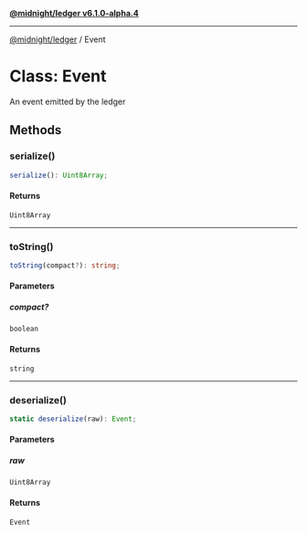 [**@midnight/ledger v6.1.0-alpha.4**](../README.md)

***

[@midnight/ledger](../globals.md) / Event

# Class: Event

An event emitted by the ledger

## Methods

### serialize()

```ts
serialize(): Uint8Array;
```

#### Returns

`Uint8Array`

***

### toString()

```ts
toString(compact?): string;
```

#### Parameters

##### compact?

`boolean`

#### Returns

`string`

***

### deserialize()

```ts
static deserialize(raw): Event;
```

#### Parameters

##### raw

`Uint8Array`

#### Returns

`Event`
